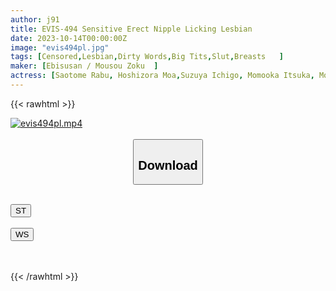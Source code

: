 ```yaml
---
author: j91
title: EVIS-494 Sensitive Erect Nipple Licking Lesbian
date: 2023-10-14T00:00:00Z
image: "evis494pl.jpg"
tags: [Censored,Lesbian,Dirty Words,Big Tits,Slut,Breasts	]
maker: [Ebisusan / Mousou Zoku  ]
actress: [Saotome Rabu, Hoshizora Moa,Suzuya Ichigo, Momooka Itsuka, Mochizuki Ayaka, Kurosaki Saku]
---
```



{{< rawhtml >}}

<div class="video" data-videoid="1a7aVjq2QMheeZP">
    <a href="javascript:;">
        <img src="https://my.j91.asia/posts/evis494pl/evis494pl.jpg" width="WIDTH" height="HEIGHT" alt="evis494pl.mp4" loading="lazy">
    </a>
</div>

<script type="text/javascript" src="https://j91.asia/asset/on-demand-st.js"></script>

<br>
  <link rel="stylesheet" href="https://j91.asia/asset/bs5.css">
  
  <center>
  <button class="btn btn-primary" type="button" data-bs-toggle="collapse" data-bs-target=".multi-collapse" aria-expanded="false" aria-controls="multiCollapseExample1 multiCollapseExample2"><h2>Download</h2></button></center>
</p>
<div class="row">
  <div class="col">
    <div class="collapse multi-collapse" id="multiCollapseExample1">
      <div class="card card-body">
	      	      <br>
<div class="buttons">  
<a href="https://streamtape.to/v/1a7aVjq2QMheeZP"><button class="btn-hover color-3"><i class="fa fa-download"></i> ST</button></a></div>
    </div>
  </div>
</div>
  <div class="col">
    <div class="collapse multi-collapse" id="multiCollapseExample2">
      <div class="card card-body">
	      <br>
<div class="buttons">
    <a href="https://wolfstream.tv/luuc4kxi4ota"><button class="btn-hover color-9"><i class="fa fa-download"></i> WS</button></a></div>
<br><br>
      </div>
    </div>
  </div>
</div>

{{< /rawhtml >}}